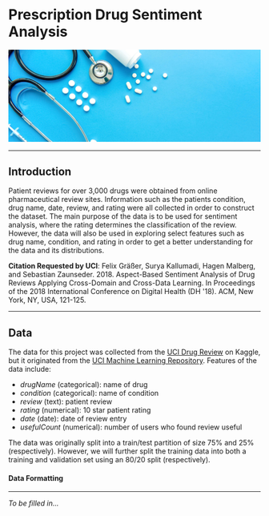 # Prescription Drug Sentiment Analysis

<img src="/header/header1.jpg" width="650">

---

## Introduction
Patient reviews for over 3,000 drugs were obtained from online pharmaceutical review sites. Information such as the patients condition, drug name, date, review, and rating were all collected in order to construct the dataset. The main purpose of the data is to be used for sentiment analysis, where the rating determines the classification of the review. However, the data will also be used in exploring select features such as drug name, condition, and rating in order to get a better understanding for the data and its distributions. 

**Citation Requested by UCI**: Felix Gräßer, Surya Kallumadi, Hagen Malberg, and Sebastian Zaunseder. 2018. Aspect-Based Sentiment Analysis of Drug Reviews Applying Cross-Domain and Cross-Data Learning. In Proceedings of the 2018 International Conference on Digital Health (DH '18). ACM, New York, NY, USA, 121-125.

---

## Data
The data for this project was collected from the [UCI Drug Review](https://www.kaggle.com/jessicali9530/kuc-hackathon-winter-2018) on Kaggle, but it originated from the [UCI Machine Learning Repository](https://archive.ics.uci.edu/ml/datasets/Drug+Review+Dataset+%28Drugs.com%29). Features of the data include:
- *drugName* (categorical): name of drug
- *condition* (categorical): name of condition
- *review* (text): patient review
- *rating* (numerical): 10 star patient rating
- *date* (date): date of review entry
- *usefulCount* (numerical): number of users who found review useful

The data was originally split into a train/test partition of size 75% and 25% (respectively). However, we will further split the training data into both a training and validation set using an 80/20 split (respectively).

#### Data Formatting

---

*To be filled in...*
